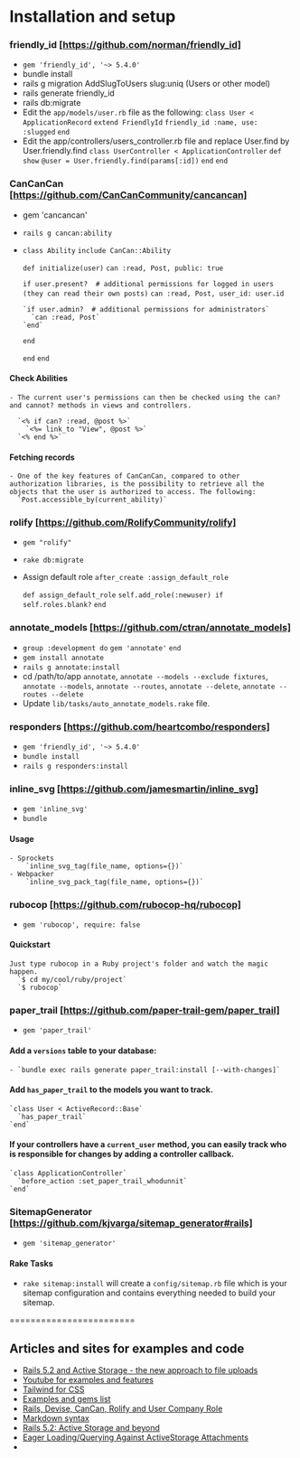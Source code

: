 # Installation and setup

### friendly_id [https://github.com/norman/friendly_id]

  - `gem 'friendly_id', '~> 5.4.0'`
  - bundle install
  - rails g migration AddSlugToUsers slug:uniq (Users or other model)
  - rails generate friendly_id
  - rails db:migrate
  - Edit the `app/models/user.rb` file as the following:
    `class User < ApplicationRecord`
      `extend FriendlyId`
      `friendly_id :name, use: :slugged`
    `end`
  - Edit the app/controllers/users_controller.rb file and replace User.find by User.friendly.find
      `class UserController < ApplicationController`
        `def show`
          `@user = User.friendly.find(params[:id])`
        `end`
      `end`


### CanCanCan [https://github.com/CanCanCommunity/cancancan]

  - gem 'cancancan'
  - `rails g cancan:ability`
  - `class Ability`
      `include CanCan::Ability`

      `def initialize(user)`
      `can :read, Post, public: true`

      `if user.present?  # additional permissions for logged in users (they can read their own posts)`
        `can :read, Post, user_id: user.id`

        `if user.admin?  # additional permissions for administrators`
          `can :read, Post`
        `end`
      `end`

      `end`
    `end`

  #### Check Abilities
    - The current user's permissions can then be checked using the can? and cannot? methods in views and controllers.

      `<% if can? :read, @post %>`
        `<%= link_to "View", @post %>`
      `<% end %>`

  #### Fetching records
    - One of the key features of CanCanCan, compared to other authorization libraries, is the possibility to retrieve all the objects that the user is authorized to access. The following:
      `Post.accessible_by(current_ability)`


### rolify [https://github.com/RolifyCommunity/rolify]
  - `gem "rolify"`
  - `rake db:migrate`
  - Assign default role
    `after_create :assign_default_role`

    `def assign_default_role`
      `self.add_role(:newuser) if self.roles.blank?`
    `end`


### annotate_models [https://github.com/ctran/annotate_models]

  - `group :development do`
      `gem 'annotate'`
    `end`
  - `gem install annotate`
  - `rails g annotate:install`
  - cd /path/to/app
      `annotate`, `annotate --models --exclude fixtures`, `annotate --models`, `annotate --routes`, `annotate --delete`, `annotate --routes --delete`
  - Update `lib/tasks/auto_annotate_models.rake` file.

### responders [https://github.com/heartcombo/responders]
  - `gem 'friendly_id', '~> 5.4.0'`
  - `bundle install`
  - `rails g responders:install`

### inline_svg [https://github.com/jamesmartin/inline_svg]

  - `gem 'inline_svg'`
  - `bundle`

  #### Usage
    - Sprockets
        `inline_svg_tag(file_name, options={})`
    - Webpacker
        `inline_svg_pack_tag(file_name, options={})`


### rubocop [https://github.com/rubocop-hq/rubocop]

  - `gem 'rubocop', require: false`
  
  #### Quickstart
    Just type rubocop in a Ruby project's folder and watch the magic happen.
      `$ cd my/cool/ruby/project`
      `$ rubocop`


### paper_trail [https://github.com/paper-trail-gem/paper_trail]

  - `gem 'paper_trail'`
  
  #### Add a `versions` table to your database:
    - `bundle exec rails generate paper_trail:install [--with-changes]`


  #### Add `has_paper_trail` to the models you want to track.
    `class User < ActiveRecord::Base`
      `has_paper_trail`
    `end`
  #### If your controllers have a `current_user` method, you can easily track who is responsible for changes by adding a controller callback.
    `class ApplicationController`
      `before_action :set_paper_trail_whodunnit`
    `end`

### SitemapGenerator [https://github.com/kjvarga/sitemap_generator#rails]
  - `gem 'sitemap_generator'`

  #### Rake Tasks
  - `rake sitemap:install` will create a `config/sitemap.rb` file which is your sitemap configuration and contains everything needed to build your sitemap.










========================


## Articles and sites for examples and code

  - [Rails 5.2 and Active Storage - the new approach to file uploads](https://prograils.com/posts/rails-5-2-active-storage-new-approach-to-file-uploads)
  - [Youtube for examples and features](https://www.youtube.com/c/Deanin/videos)
  - [Tailwind for CSS](https://tailwindcss.com/)
  - [Examples and gems list](https://briansigafoos.com/rails-gists/)
  - [Rails, Devise, CanCan, Rolify and User Company Role](https://coderwall.com/p/eudimq/rails-devise-cancan-rolify-and-user-company-role)
  - [Markdown syntax](https://www.markdownguide.org/basic-syntax)
  - [Rails 5.2: Active Storage and beyond](https://evilmartians.com/chronicles/rails-5-2-active-storage-and-beyond)
  - [Eager Loading/Querying Against ActiveStorage Attachments](https://jasoncharnes.com/eager-loading-querying-against-activestorage-attachments/)
  - 